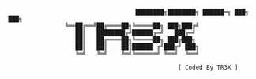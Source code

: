                                         ████████╗████████╗ ██████═╗ ███╗  ███╗
					╚══██╔══╝██╔════██╗╚═════██╗ ███╗███╔╝
					   ██║   ████████╔╝██████╔═╝   ███╔═╝
					   ██║   ██╔════██╗╚═════██╗ ███╔███╗
					   ██║   ██║    ██║██████ ╔╝███╔╝ ███╗
					   ╚═╝   ╚═╝    ╚═╝╚══════╝ ╚══╝  ╚══╝
             
                                                    [ Coded By TR3X ]
